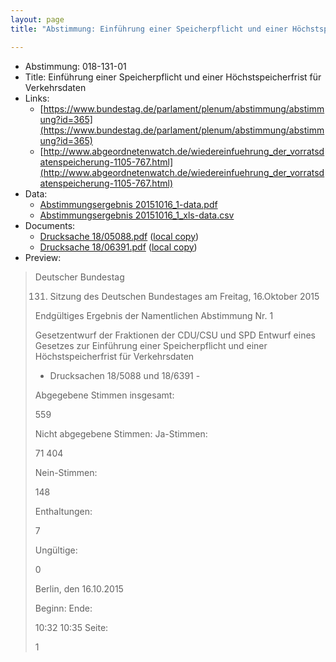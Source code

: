 ```yaml
---
layout: page
title: "Abstimmung: Einführung einer Speicherpflicht und einer Höchstspeicherfrist für Verkehrsdaten"

---
```


* Abstimmung: 018-131-01
* Title: Einführung einer Speicherpflicht und einer Höchstspeicherfrist für Verkehrsdaten
* Links: 
    * [https://www.bundestag.de/parlament/plenum/abstimmung/abstimmung?id=365](https://www.bundestag.de/parlament/plenum/abstimmung/abstimmung?id=365)
    * [http://www.abgeordnetenwatch.de/wiedereinfuehrung_der_vorratsdatenspeicherung-1105-767.html](http://www.abgeordnetenwatch.de/wiedereinfuehrung_der_vorratsdatenspeicherung-1105-767.html)
* Data: 
    * [Abstimmungsergebnis 20151016_1-data.pdf](/res/abstimmungsliste/20151016_1-data.pdf)
    * [Abstimmungsergebnis 20151016_1_xls-data.csv](/res/abstimmungsliste/analyses/20151016_1_xls-data.csv)
* Documents: 
    * [Drucksache 18/05088.pdf](http://dip21.bundestag.de/dip21/btd/18/050/1805088.pdf) ([local copy](/res/abstimmungsdaten/018-131-01/1805088.pdf))
    * [Drucksache 18/06391.pdf](http://dip21.bundestag.de/dip21/btd/18/063/1806391.pdf) ([local copy](/res/abstimmungsdaten/018-131-01/1806391.pdf))
* Preview: 
> Deutscher Bundestag
> 
> 131. Sitzung des Deutschen Bundestages
> am Freitag, 16.Oktober 2015
> 
> Endgültiges Ergebnis der Namentlichen Abstimmung Nr. 1
> 
> Gesetzentwurf der Fraktionen der CDU/CSU und SPD
> Entwurf eines Gesetzes zur Einführung einer Speicherpflicht und einer Höchstspeicherfrist
> für Verkehrsdaten
> - Drucksachen 18/5088 und 18/6391 -
> 
> Abgegebene Stimmen insgesamt:
> 
> 559
> 
> Nicht abgegebene Stimmen:
> Ja-Stimmen:
> 
> 71
> 404
> 
> Nein-Stimmen:
> 
> 148
> 
> Enthaltungen:
> 
> 7
> 
> Ungültige:
> 
> 0
> 
> Berlin, den 16.10.2015
> 
> Beginn:
> Ende:
> 
> 10:32
> 10:35
> Seite:
> 
> 1
> 
> 
